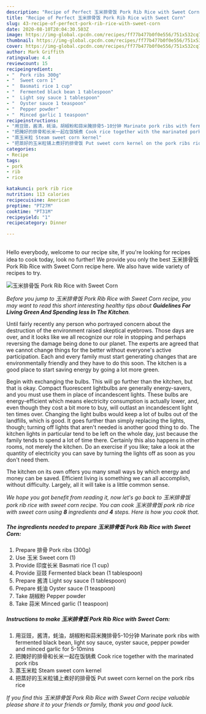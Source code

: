 ```yaml
---
description: "Recipe of Perfect 玉米排骨饭 Pork Rib Rice with Sweet Corn"
title: "Recipe of Perfect 玉米排骨饭 Pork Rib Rice with Sweet Corn"
slug: 43-recipe-of-perfect-pork-rib-rice-with-sweet-corn
date: 2020-08-10T20:04:30.503Z
image: https://img-global.cpcdn.com/recipes/ff77b477b0f0e556/751x532cq70/玉米排骨饭-pork-rib-rice-with-sweet-corn-recipe-main-photo.jpg
thumbnail: https://img-global.cpcdn.com/recipes/ff77b477b0f0e556/751x532cq70/玉米排骨饭-pork-rib-rice-with-sweet-corn-recipe-main-photo.jpg
cover: https://img-global.cpcdn.com/recipes/ff77b477b0f0e556/751x532cq70/玉米排骨饭-pork-rib-rice-with-sweet-corn-recipe-main-photo.jpg
author: Mark Griffith
ratingvalue: 4.4
reviewcount: 15
recipeingredient:
- "  Pork ribs 300g"
- "  Sweet corn 1"
- "  Basmati rice 1 cup"
- "  Fermented black bean 1 tablespoon"
- "  Light soy sauce 1 tablespoon"
- "  Oyster sauce 1 teaspoon"
- "  Pepper powder"
- "  Minced garlic 1 teaspoon"
recipeinstructions:
- "用豆豉，酱清，蚝油，胡椒粉和蒜米腌排骨5-10分钟 Marinate pork ribs with fermented black bean, light soy sauce, oyster sauce, pepper powder and minced garlic for 5-10mins"
- "把腌好的排骨和长米一起在饭锅煮 Cook rice together with the marinated pork ribs"
- "蒸玉米粒 Steam sweet corn kernel"
- "把蒸好的玉米粒铺上煮好的排骨饭 Put sweet corn kernel on the pork ribs rice"
categories:
- Recipe
tags:
- pork
- rib
- rice

katakunci: pork rib rice 
nutrition: 113 calories
recipecuisine: American
preptime: "PT27M"
cooktime: "PT31M"
recipeyield: "1"
recipecategory: Dinner

---
```

<br>
Hello everybody, welcome to our recipe site, If you're looking for recipes idea to cook today, look no further! We provide you only the best 玉米排骨饭 Pork Rib Rice with Sweet Corn recipe here. We also have wide variety of recipes to try.
<br>


![玉米排骨饭 Pork Rib Rice with Sweet Corn](https://img-global.cpcdn.com/recipes/ff77b477b0f0e556/751x532cq70/玉米排骨饭-pork-rib-rice-with-sweet-corn-recipe-main-photo.jpg)

<i>Before you jump to 玉米排骨饭 Pork Rib Rice with Sweet Corn recipe, you may want to read this short interesting healthy tips about 
<strong>Guidelines For Living Green And Spending less In The Kitchen</strong>.</i>
</br>

Until fairly recently any person who portrayed concern about the destruction of the environment raised skeptical eyebrows. Those days are over, and it looks like we all recognize our role in stopping and perhaps reversing the damage being done to our planet. The experts are agreed that we cannot change things for the better without everyone's active participation. Each and every family must start generating changes that are environmentally friendly and they have to do this soon. The kitchen is a good place to start saving energy by going a lot more green.

Begin with exchanging the bulbs. This will go further than the kitchen, but that is okay. Compact fluorescent lightbulbs are generally energy-savers, and you must use them in place of incandescent lights. These bulbs are energy-efficient which means electricity consumption is actually lower, and, even though they cost a bit more to buy, will outlast an incandescent light ten times over. Changing the light bulbs would keep a lot of bulbs out of the landfills, which is good. It goes further than simply replacing the lights, though; turning off lights that aren't needed is another good thing to do. The kitchen lights in particular tend to be left on the whole day, just because the family tends to spend a lot of time there. Certainly this also happens in other rooms, not merely the kitchen. Do an exercise if you like; take a look at the quantity of electricity you can save by turning the lights off as soon as you don't need them.

The kitchen on its own offers you many small ways by which energy and money can be saved. Efficient living is something we can all accomplish, without difficulty. Largely, all it will take is a little common sense.


<i>We hope you got benefit from reading it, now let's go back to 玉米排骨饭 pork rib rice with sweet corn recipe. You can cook 玉米排骨饭 pork rib rice with sweet corn using <strong>8</strong> ingredients and <strong>4</strong> steps. Here is how you cook that.
</i>

##### The ingredients needed to prepare 玉米排骨饭 Pork Rib Rice with Sweet Corn:

1. Prepare  排骨 Pork ribs (300g)
1. Use  玉米 Sweet corn (1)
1. Provide  印度长米 Basmati rice (1 cup)
1. Provide  豆豉 Fermented black bean (1 tablespoon)
1. Prepare  酱清 Light soy sauce (1 tablespoon)
1. Prepare  蚝油 Oyster sauce (1 teaspoon)
1. Take  胡椒粉 Pepper powder
1. Take  蒜米 Minced garlic (1 teaspoon)


##### Instructions to make 玉米排骨饭 Pork Rib Rice with Sweet Corn:

1. 用豆豉，酱清，蚝油，胡椒粉和蒜米腌排骨5-10分钟 Marinate pork ribs with fermented black bean, light soy sauce, oyster sauce, pepper powder and minced garlic for 5-10mins
1. 把腌好的排骨和长米一起在饭锅煮 Cook rice together with the marinated pork ribs
1. 蒸玉米粒 Steam sweet corn kernel
1. 把蒸好的玉米粒铺上煮好的排骨饭 Put sweet corn kernel on the pork ribs rice


<i>If you find this 玉米排骨饭 Pork Rib Rice with Sweet Corn recipe valuable please share it to your friends or family, thank you and good luck.</i>
